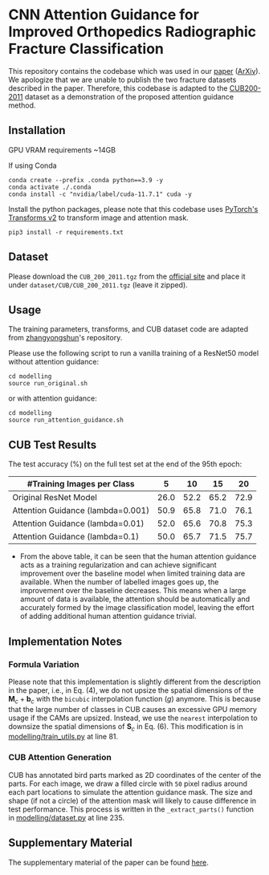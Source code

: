 # CNN Attention Guidance for Improved Orthopedics Radiographic Fracture Classification

This repository contains the codebase which was used in our [paper](https://ieeexplore.ieee.org/abstract/document/9718182) ([ArXiv](https://arxiv.org/abs/2203.10690)).
We apologize that we are unable to publish the two fracture datasets described in the paper.
Therefore, this codebase is adapted to the [CUB200-2011](https://www.vision.caltech.edu/datasets/cub_200_2011/) dataset as a demonstration of the proposed attention guidance method.

## Installation

GPU VRAM requirements ~14GB

If using Conda

```
conda create --prefix .conda python==3.9 -y
conda activate ./.conda
conda install -c "nvidia/label/cuda-11.7.1" cuda -y
```

Install the python packages, please note that this codebase uses [PyTorch's Transforms v2](https://pytorch.org/vision/stable/auto_examples/plot_transforms_v2.html) to transform image and attention mask.  

```
pip3 install -r requirements.txt
```

## Dataset

Please download the `CUB_200_2011.tgz` from the [official site](https://www.vision.caltech.edu/datasets/cub_200_2011/) and place it under `dataset/CUB/CUB_200_2011.tgz` (leave it zipped).

## Usage

The training parameters, transforms, and CUB dataset code are adapted from [zhangyongshun](https://github.com/zhangyongshun/resnet_finetune_cub)'s repository.

Please use the following script to run a vanilla training of a ResNet50 model without attention guidance:

```
cd modelling
source run_original.sh
```
or with attention guidance:

```
cd modelling
source run_attention_guidance.sh
```

## CUB Test Results

The test accuracy (%) on the full test set at the end of the 95th epoch:

| #Training Images per Class        | 5    | 10   | 15   | 20   |
|-----------------------------------|------|------|------|------|
| Original ResNet Model             | 26.0 | 52.2 | 65.2 | 72.9 |
| Attention Guidance (lambda=0.001) | 50.9 | 65.8 | 71.0 | 76.1 |
| Attention Guidance (lambda=0.01)  | 52.0 | 65.6 | 70.8 | 75.3 |
| Attention Guidance (lambda=0.1)   | 50.0 | 65.7 | 71.5 | 75.7 |

* From the above table, it can be seen that the human attention guidance acts as a training regularization and can achieve 
significant improvement over the baseline model when limited training data are available. 
When the number of labelled images goes up, the improvement over the baseline decreases.
This means when a large amount of data is available, the attention should be automatically and accurately formed by the 
image classification model, leaving the effort of adding additional human attention guidance trivial.

## Implementation Notes

### Formula Variation

Please note that this implementation is slightly different from the description in the paper, i.e., in Eq. (4), we do not
upsize the spatial dimensions of the $\mathbf{M}_c + \mathbf{b}_c$ with the `bicubic` interpolation function ($g$) anymore.
This is because that the large number of classes in CUB causes an excessive GPU memory usage if the CAMs are upsized.
Instead, we use the `nearest` interpolation to downsize the spatial dimensions of $\mathbf{S}_c$ in Eq. (6). 
This modification is in [modelling/train_utils.py](modelling/train_utils.py) at line 81.

### CUB Attention Generation

CUB has annotated bird parts marked as 2D coordinates of the center of the parts. For each image, we draw a filled 
circle with `50` pixel radius around each part locations to simulate the attention guidance mask.
The size and shape (if not a circle) of the attention mask will likely to cause difference in test performance.
This process is written in the `_extract_parts()` function in [modelling/dataset.py](modelling/dataset.py) at line 235.

## Supplementary Material

The supplementary material of the paper can be found [here](documentation/supplementary.pdf).